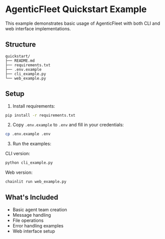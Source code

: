 # AgenticFleet Quickstart Example

This example demonstrates basic usage of AgenticFleet with both CLI and web interface implementations.

## Structure

```
quickstart/
├── README.md
├── requirements.txt
├── .env.example
├── cli_example.py
└── web_example.py
```

## Setup

1. Install requirements:
```bash
pip install -r requirements.txt
```

2. Copy `.env.example` to `.env` and fill in your credentials:
```bash
cp .env.example .env
```

3. Run the examples:

CLI version:
```bash
python cli_example.py
```

Web version:
```bash
chainlit run web_example.py
```

## What's Included

- Basic agent team creation
- Message handling
- File operations
- Error handling examples
- Web interface setup
